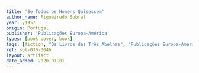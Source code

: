 ```yaml
---
title: 'Se Todos os Homens Quisessem'
author_name: Figueiredo Sobral
year: y1957
origin: Portugal
publisher: 'Publicações Europa-América'
types: [book cover, book]
tags: [fiction, "Os Livros das Três Abelhas", "Publicações Europa-América", brown, blue, illustration]
ref: sol-030-0046
layout: artifact
date_added: 2020-01-01
---
```

